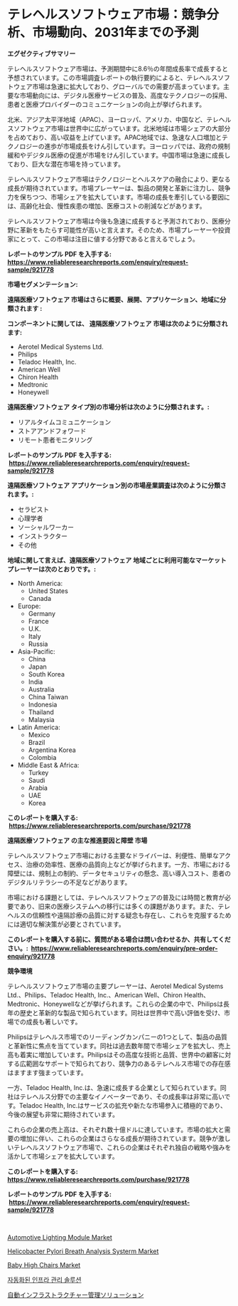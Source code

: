 <p><h1>テレヘルスソフトウェア市場：競争分析、市場動向、2031年までの予測</h1></p><p><strong>エグゼクティブサマリー</strong></p>
<p><p>テレヘルスソフトウェア市場は、予測期間中に8.6％の年間成長率で成長すると予想されています。この市場調査レポートの執行要約によると、テレヘルスソフトウェア市場は急速に拡大しており、グローバルでの需要が高まっています。主要な市場動向には、デジタル医療サービスの普及、高度なテクノロジーの採用、患者と医療プロバイダーのコミュニケーションの向上が挙げられます。</p><p>北米、アジア太平洋地域（APAC）、ヨーロッパ、アメリカ、中国など、テレヘルスソフトウェア市場は世界中に広がっています。北米地域は市場シェアの大部分を占めており、高い収益を上げています。APAC地域では、急速な人口増加とテクノロジーの進歩が市場成長をけん引しています。ヨーロッパでは、政府の規制緩和やデジタル医療の促進が市場をけん引しています。中国市場は急速に成長しており、巨大な潜在市場を持っています。</p><p>テレヘルスソフトウェア市場はテクノロジーとヘルスケアの融合により、更なる成長が期待されています。市場プレーヤーは、製品の開発と革新に注力し、競争力を保ちつつ、市場シェアを拡大しています。市場の成長を牽引している要因には、高齢化社会、慢性疾患の増加、医療コストの削減などがあります。</p><p>テレヘルスソフトウェア市場は今後も急速に成長すると予測されており、医療分野に革新をもたらす可能性が高いと言えます。そのため、市場プレーヤーや投資家にとって、この市場は注目に値する分野であると言えるでしょう。</p></p>
<p><strong>レポートのサンプル PDF を入手する: <a href="https://www.reliableresearchreports.com/enquiry/request-sample/921778">https://www.reliableresearchreports.com/enquiry/request-sample/921778</a></strong></p>
<p><strong>市場セグメンテーション:</strong></p>
<p><strong> 遠隔医療ソフトウェア 市場はさらに概要、展開、アプリケーション、地域に分類されます :</strong></p>
<p><strong>コンポーネントに関しては、 遠隔医療ソフトウェア 市場は次のように分類されます: &nbsp;</strong></p>
<p><ul><li>Aerotel Medical Systems Ltd.</li><li>Philips</li><li>Teladoc Health, Inc.</li><li>American Well</li><li>Chiron Health</li><li>Medtronic</li><li>Honeywell</li></ul></p>
<p><strong> 遠隔医療ソフトウェア タイプ別の市場分析は次のように分類されます。:</strong></p>
<p><ul><li>リアルタイムコミュニケーション</li><li>ストアアンドフォワード</li><li>リモート患者モニタリング</li></ul></p>
<p><strong>レポートのサンプル PDF を入手する: &nbsp;<a href="https://www.reliableresearchreports.com/enquiry/request-sample/921778">https://www.reliableresearchreports.com/enquiry/request-sample/921778</a></strong></p>
<p><strong> 遠隔医療ソフトウェア アプリケーション別の市場産業調査は次のように分類されます。:</strong></p>
<p><ul><li>セラピスト</li><li>心理学者</li><li>ソーシャルワーカー</li><li>インストラクター</li><li>その他</li></ul></p>
<p><strong>地域に関して言えば、遠隔医療ソフトウェア 地域ごとに利用可能なマーケットプレーヤーは次のとおりです。:</strong></p>
<p><ul>
    <li>
        North America:
        <ul>
            <li>United States</li>
            <li>Canada</li>
        </ul>
    </li>
    <li>
        Europe:
        <ul>
            <li>Germany</li>
            <li>France</li>
            <li>U.K.</li>
            <li>Italy</li>
            <li>Russia</li>
        </ul>
    </li>
    <li>
        Asia-Pacific:
        <ul>
            <li>China</li>
            <li>Japan</li>
            <li>South Korea</li>
            <li>India</li>
            <li>Australia</li>
            <li>China Taiwan</li>
            <li>Indonesia</li>
            <li>Thailand</li>
            <li>Malaysia</li>
        </ul>
    </li>
    <li>
        Latin America:
        <ul>
            <li>Mexico</li>
            <li>Brazil</li>
            <li>Argentina Korea</li>
            <li>Colombia</li>
        </ul>
    </li>
    <li>
        Middle East & Africa:
        <ul>
            <li>Turkey</li>
            <li>Saudi</li>
            <li>Arabia</li>
            <li>UAE</li>
            <li>Korea</li>
        </ul>
    </li>
    </ul></p>
<p><strong>このレポートを購入する: &nbsp;<a href="https://www.reliableresearchreports.com/purchase/921778">https://www.reliableresearchreports.com/purchase/921778</a></strong></p>
<p><strong>遠隔医療ソフトウェア の主な推進要因と障壁 市場</strong></p>
<p><p>テレヘルスソフトウェア市場における主要なドライバーは、利便性、簡単なアクセス、治療の効率性、医療の品質向上などが挙げられます。一方、市場における障壁には、規制上の制約、データセキュリティの懸念、高い導入コスト、患者のデジタルリテラシーの不足などがあります。</p><p>市場における課題としては、テレヘルスソフトウェアの普及には時間と教育が必要であり、旧来の医療システムへの移行には多くの課題があります。また、テレヘルスの信頼性や遠隔診療の品質に対する疑念も存在し、これらを克服するためには適切な解決策が必要とされています。</p></p>
<p><strong>このレポートを購入する前に、質問がある場合は問い合わせるか、共有してください。:&nbsp; <a href="https://www.reliableresearchreports.com/enquiry/pre-order-enquiry/921778">https://www.reliableresearchreports.com/enquiry/pre-order-enquiry/921778</a></strong></p>
<p><strong>競争環境</strong></p>
<p><p>テレヘルスソフトウェア市場の主要プレーヤーは、Aerotel Medical Systems Ltd.、Philips、Teladoc Health, Inc.、American Well、Chiron Health、Medtronic、Honeywellなどが挙げられます。これらの企業の中で、Philipsは長年の歴史と革新的な製品で知られています。同社は世界中で高い評価を受け、市場での成長も著しいです。</p><p>Philipsはテレヘルス市場でのリーディングカンパニーの1つとして、製品の品質と革新性に焦点を当てています。同社は過去数年間で市場シェアを拡大し、売上高も着実に増加しています。Philipsはその高度な技術と品質、世界中の顧客に対する広範囲なサポートで知られており、競争力のあるテレヘルス市場での存在感はますます強まっています。</p><p>一方、Teladoc Health, Inc.は、急速に成長する企業として知られています。同社はテレヘルス分野での主要なイノベーターであり、その成長率は非常に高いです。Teladoc Health, Inc.はサービスの拡充や新たな市場参入に積極的であり、今後の展望も非常に期待されています。</p><p>これらの企業の売上高は、それぞれ数十億ドルに達しています。市場の拡大と需要の増加に伴い、これらの企業はさらなる成長が期待されています。競争が激しいテレヘルスソフトウェア市場で、これらの企業はそれぞれ独自の戦略や強みを活かして市場シェアを拡大しています。</p></p>
<p><strong>このレポートを購入する: &nbsp; <a href="https://www.reliableresearchreports.com/purchase/921778">https://www.reliableresearchreports.com/purchase/921778</a></strong></p>
<p><strong>レポートのサンプル PDF を入手する: &nbsp;<a href="https://www.reliableresearchreports.com/enquiry/request-sample/921778">https://www.reliableresearchreports.com/enquiry/request-sample/921778</a></strong><strong></strong></p>
<p>&nbsp;</p>
<p><p><a href="https://issuu.com/reportprime-2/docs/automotive-lighting-module-market-size-2030.pptx">Automotive Lighting Module Market</a></p><p><a href="https://github.com/Sherrillcrooksxa8i18ucf2m/Market-Research-Report-List-1/blob/main/helicobacter-pylori-breath-analysis-systerm-market.md">Helicobacter Pylori Breath Analysis Systerm Market</a></p><p><a href="https://issuu.com/reportprime-2/docs/baby-high-chairs-market-size-2030.pptx">Baby High Chairs Market</a></p><p><a href="https://github.com/laholand/Market-Research-Report-List-2/blob/main/8705190182317.md">자동화된 인프라 관리 솔루션</a></p><p><a href="https://github.com/lababdou/Market-Research-Report-List-2/blob/main/6173681182322.md">自動インフラストラクチャー管理ソリューション</a></p></p>